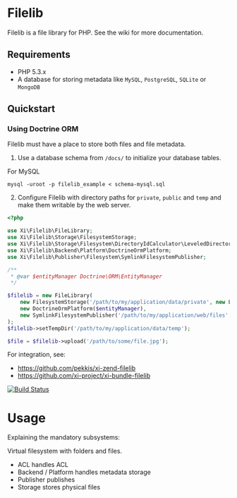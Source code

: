 # Filelib

Filelib is a file library for PHP. See the wiki for more documentation.

## Requirements

- PHP 5.3.x
- A database for storing metadata like `MySQL`, `PostgreSQL`, `SQLite` or `MongoDB`

## Quickstart

### Using Doctrine ORM

Filelib must have a place to store both files and file metadata.

1. Use a database schema from `/docs/` to initialize your database tables.

For MySQL

    mysql -uroot -p filelib_example < schema-mysql.sql

2. Configure Filelib with directory paths for `private`, `public` and `temp`
   and make them writable by the web server.

```php
<?php

use Xi\Filelib\FileLibrary;
use Xi\Filelib\Storage\FilesystemStorage;
use Xi\Filelib\Storage\Filesystem\DirectoryIdCalculator\LeveledDirectoryIdCalculator;
use Xi\Filelib\Backend\Platform\DoctrineOrmPlatform;
use Xi\Filelib\Publisher\Filesystem\SymlinkFilesystemPublisher;

/**
 * @var $entityManager Doctrine\ORM\EntityManager
 */

$filelib = new FileLibrary(
    new FilesystemStorage('/path/to/my/application/data/private', new LeveledDirectoryIdCalculator()),
    new DoctrineOrmPlatform($entityManager),
    new SymlinkFilesystemPublisher('/path/to/my/application/web/files', 0600, 0700, '/files')
);
$filelib->setTempDir('/path/to/my/application/data/temp');

$file = $filelib->upload('/path/to/some/file.jpg');
```

For integration, see:

* https://github.com/pekkis/xi-zend-filelib
* https://github.com/xi-project/xi-bundle-filelib

[![Build Status](https://secure.travis-ci.org/xi-project/xi-filelib.png?branch=master)](http://travis-ci.org/xi-project/xi-filelib)


# Usage

Explaining the mandatory subsystems:

Virtual filesystem with folders and files.

* ACL handles ACL
* Backend / Platform handles metadata storage
* Publisher publishes
* Storage stores physical files
